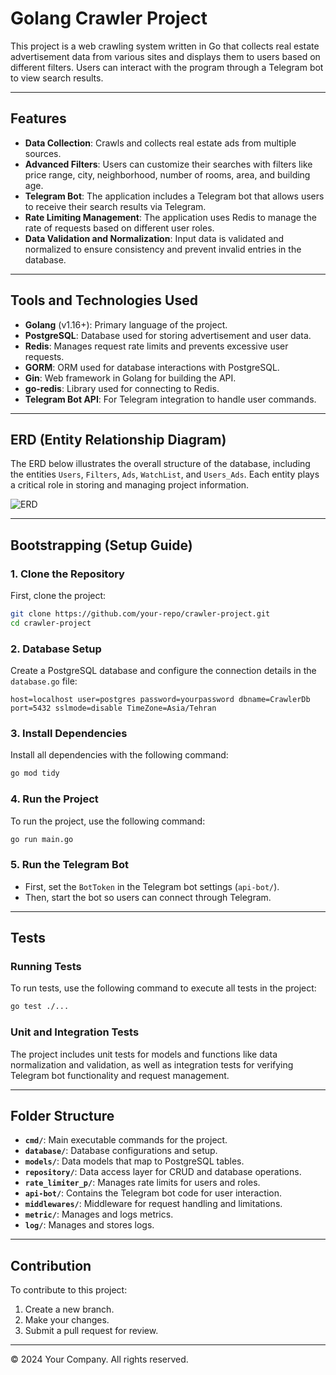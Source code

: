 
# Golang Crawler Project

This project is a web crawling system written in Go that collects real estate advertisement data from various sites and displays them to users based on different filters. Users can interact with the program through a Telegram bot to view search results.

---

## Features

- **Data Collection**: Crawls and collects real estate ads from multiple sources.
- **Advanced Filters**: Users can customize their searches with filters like price range, city, neighborhood, number of rooms, area, and building age.
- **Telegram Bot**: The application includes a Telegram bot that allows users to receive their search results via Telegram.
- **Rate Limiting Management**: The application uses Redis to manage the rate of requests based on different user roles.
- **Data Validation and Normalization**: Input data is validated and normalized to ensure consistency and prevent invalid entries in the database.

---

## Tools and Technologies Used

- **Golang** (v1.16+): Primary language of the project.
- **PostgreSQL**: Database used for storing advertisement and user data.
- **Redis**: Manages request rate limits and prevents excessive user requests.
- **GORM**: ORM used for database interactions with PostgreSQL.
- **Gin**: Web framework in Golang for building the API.
- **go-redis**: Library used for connecting to Redis.
- **Telegram Bot API**: For Telegram integration to handle user commands.

---

## ERD (Entity Relationship Diagram)

The ERD below illustrates the overall structure of the database, including the entities `Users`, `Filters`, `Ads`, `WatchList`, and `Users_Ads`. Each entity plays a critical role in storing and managing project information.

![ERD](path/to/your/ERD-image.png)  <!-- Add the path to the ERD image if available -->

---

## Bootstrapping (Setup Guide)

### 1. Clone the Repository

First, clone the project:

```bash
git clone https://github.com/your-repo/crawler-project.git
cd crawler-project
```

### 2. Database Setup

Create a PostgreSQL database and configure the connection details in the `database.go` file:

```plaintext
host=localhost user=postgres password=yourpassword dbname=CrawlerDb port=5432 sslmode=disable TimeZone=Asia/Tehran
```

### 3. Install Dependencies

Install all dependencies with the following command:

```bash
go mod tidy
```

### 4. Run the Project

To run the project, use the following command:

```bash
go run main.go
```

### 5. Run the Telegram Bot

- First, set the `BotToken` in the Telegram bot settings (`api-bot/`).
- Then, start the bot so users can connect through Telegram.

---

## Tests

### Running Tests

To run tests, use the following command to execute all tests in the project:

```bash
go test ./...
```

### Unit and Integration Tests

The project includes unit tests for models and functions like data normalization and validation, as well as integration tests for verifying Telegram bot functionality and request management.

---

## Folder Structure

- **`cmd/`**: Main executable commands for the project.
- **`database/`**: Database configurations and setup.
- **`models/`**: Data models that map to PostgreSQL tables.
- **`repository/`**: Data access layer for CRUD and database operations.
- **`rate_limiter_p/`**: Manages rate limits for users and roles.
- **`api-bot/`**: Contains the Telegram bot code for user interaction.
- **`middlewares/`**: Middleware for request handling and limitations.
- **`metric/`**: Manages and logs metrics.
- **`log/`**: Manages and stores logs.

---

## Contribution

To contribute to this project:

1. Create a new branch.
2. Make your changes.
3. Submit a pull request for review.

---

© 2024 Your Company. All rights reserved.
